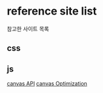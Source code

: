 # reference site list

참고한 사이트 목록  


## css



## js

[canvas API](https://developer.mozilla.org/en-US/docs/Web/API/CanvasRenderingContext2D)
[canvas Optimization](https://developer.mozilla.org/ko/docs/Web/API/Canvas_API/Tutorial/Optimizing_canvas)